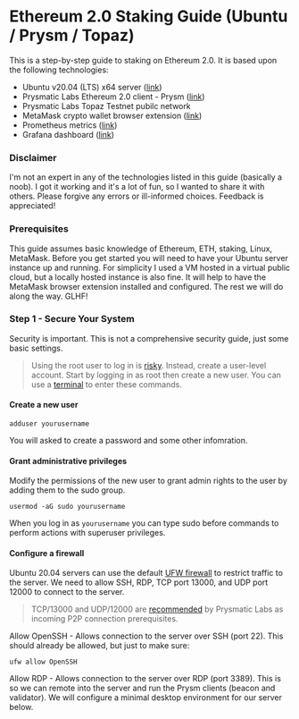# Ethereum 2.0 Staking Guide (Ubuntu / Prysm / Topaz)
This is a step-by-step guide to staking on Ethereum 2.0. It is based upon the following technologies:
- Ubuntu v20.04 (LTS) x64 server ([link](https://ubuntu.com/))
- Prysmatic Labs Ethereum 2.0 client - Prysm ([link](https://prysmaticlabs.com/))
- Prysmatic Labs Topaz Testnet pubilc network
- MetaMask crypto wallet browser extension ([link](https://metamask.io/))
- Prometheus metrics ([link](https://prometheus.io/))
- Grafana dashboard ([link](https://grafana.com/))

### Disclaimer
I'm not an expert in any of the technologies listed in this guide (basically a noob). I got it working and it's a lot of fun, so I wanted to share it with others. Please forgive any errors or ill-informed choices. Feedback is appreciated!

### Prerequisites
This guide assumes basic knowledge of Ethereum, ETH, staking, Linux, MetaMask. Before you get started you will need to have your Ubuntu server instance up and running. For simplicity I used a VM hosted in a virtual public cloud, but a locally hosted instance is also fine. It will help to have the MetaMask browser extension installed and configured. The rest we will do along the way. GLHF!

### Step 1 - Secure Your System
Security is important. This is not a comprehensive security guide, just some basic settings.

> Using the root user to log in is [risky](https://askubuntu.com/questions/16178/why-is-it-bad-to-log-in-as-root). Instead, create a user-level account. Start by logging in as root then create a new user. You can use a [terminal](https://ubuntu.com/tutorials/command-line-for-beginners#3-opening-a-terminal) to enter these commands.

#### Create a new user

```adduser yourusername```

You will asked to create a password and some other infomration.

#### Grant administrative privileges

Modify the permissions of the new user to grant admin rights to the user by adding them to the sudo group.

```usermod -aG sudo yourusername```

When you log in as ```yourusername``` you can type sudo before commands to perform actions with superuser privileges.

#### Configure a firewall

Ubuntu 20.04 servers can use the default [UFW firewall](https://help.ubuntu.com/community/UFW) to restrict traffic to the server. We need to allow SSH, RDP, TCP port 13000, and UDP port 12000 to connect to the server.

> TCP/13000 and UDP/12000 are [recommended](https://docs.prylabs.network/docs/prysm-usage/p2p-host-ip/#incoming-p2p-connection-prerequisites) by Prysmatic Labs as incoming P2P connection prerequisites.

Allow OpenSSH - Allows connection to the server over SSH (port 22). This should already be allowed, but just to make sure:

```ufw allow OpenSSH```

Allow RDP - Allows connection to the server over RDP (port 3389). This is so we can remote into the server and run the Prysm clients (beacon and validator). We will configure a minimal desktop environment for our server below.
